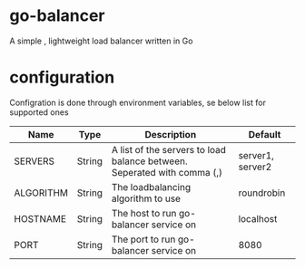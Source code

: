 # go-balancer
A simple , lightweight load balancer written in Go

# configuration

Configration is done through environment variables, se below list for supported ones

| Name   | Type   | Description   | Default   |
|---------------- | --------------- | --------------- | --------------- |
| SERVERS   | String  | A list of the servers to load balance between. Seperated with comma (,) | server1, server2 |
| ALGORITHM | String  | The loadbalancing algorithm to use     | roundrobin |
| HOSTNAME  | String  | The host to run go-balancer service on | localhost  |
| PORT      | String  | The port to run go-balancer service on | 8080       |

